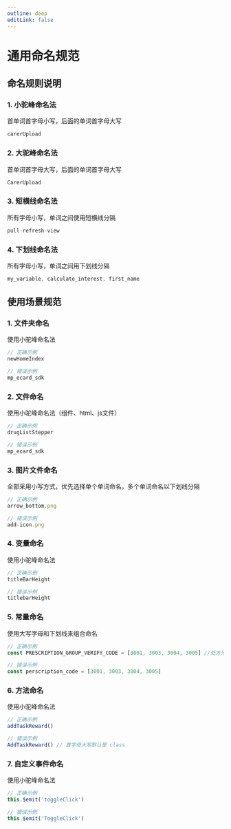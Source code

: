 ```yaml
---
outline: deep
editLink: false
---
```


# 通用命名规范

## 命名规则说明

### 1. 小驼峰命名法
首单词首字母小写，后面的单词首字母大写
```javascript
carerUpload
```

### 2. 大驼峰命名法
首单词首字母大写，后面的单词首字母大写
```javascript
CarerUpload
```

### 3. 短横线命名法
所有字母小写，单词之间使用短横线分隔
```javascript
pull-refresh-view
```

### 4. 下划线命名法
所有字母小写，单词之间用下划线分隔
```javascript
my_variable, calculate_interest, first_name
```

## 使用场景规范

### 1. 文件夹命名
使用小驼峰命名法
```javascript
// 正确示例
newHomeIndex

// 错误示例
mp_ecard_sdk
```

### 2. 文件命名
使用小驼峰命名法（组件、html、js文件）
```javascript
// 正确示例
drugListStepper

// 错误示例
mp_ecard_sdk
```

### 3. 图片文件命名
全部采用小写方式，优先选择单个单词命名，多个单词命名以下划线分隔
```javascript
// 正确示例
arrow_bottom.png

// 错误示例
add-icon.png
```

### 4. 变量命名
使用小驼峰命名法
```javascript
// 正确示例
titleBarHeight

// 错误示例
titlebarHeight
```

### 5. 常量命名
使用大写字母和下划线来组合命名
```javascript
// 正确示例
const PRESCRIPTION_GROUP_VERIFY_CODE = [3001, 3003, 3004, 3005] //处方分组校验拦截code

// 错误示例
const perscription_code = [3001, 3003, 3004, 3005]
```

### 6. 方法命名
使用小驼峰命名法
```javascript
// 正确示例
addTaskReward()

// 错误示例
AddTaskReward() // 首字母大写默认是 class
```

### 7. 自定义事件命名
使用小驼峰命名法
```javascript
// 正确示例
this.$emit('toggleClick')

// 错误示例
this.$emit('ToggleClick')
``` 